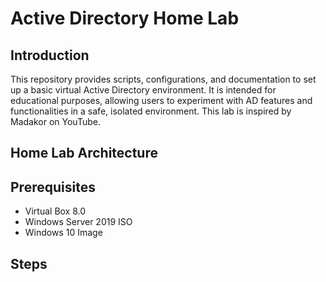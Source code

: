 # Active Directory Home Lab

## Introduction
This repository provides scripts, configurations, and documentation to set up a basic virtual Active Directory environment. 
It is intended for educational purposes, allowing users to experiment with AD features and functionalities in a safe, isolated environment.
This lab is inspired by Madakor on YouTube.

## Home Lab Architecture

## Prerequisites

- Virtual Box 8.0
- Windows Server 2019 ISO
- Windows 10 Image

## Steps
